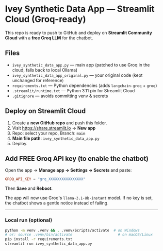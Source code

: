 # Ivey Synthetic Data App — Streamlit Cloud (Groq-ready)

This repo is ready to push to GitHub and deploy on **Streamlit Community Cloud** with a **free Groq LLM** for the chatbot.

## Files
- `ivey_synthetic_data_app.py` — main app (patched to use Groq in the cloud, falls back to local Ollama)
- `ivey_synthetic_data_app_original.py` — your original code (kept unchanged for reference)
- `requirements.txt` — Python dependencies (adds `langchain-groq` + `groq`)
- `.streamlit/runtime.txt` — Python 3.11 pin for Streamlit Cloud
- `.gitignore` — avoids committing venv & secrets

## Deploy on Streamlit Cloud
1. Create a **new GitHub repo** and push this folder.
2. Visit https://share.streamlit.io → **New app**
3. Repo: select your repo, Branch: `main`
4. **Main file path**: `ivey_synthetic_data_app.py`
5. Deploy.

## Add FREE Groq API key (to enable the chatbot)
Open the app → **Manage app → Settings → Secrets** and paste:
```toml
GROQ_API_KEY = "grq_XXXXXXXXXXXXXXXX"
```
Then **Save** and **Reboot**.

The app will now use Groq's `llama-3.1-8b-instant` model. If no key is set, the chatbot shows a gentle notice instead of failing.

---

### Local run (optional)
```bash
python -m venv .venv && . .venv/Scripts/activate  # on Windows
# or: source .venv/bin/activate                     # on macOS/Linux
pip install -r requirements.txt
streamlit run ivey_synthetic_data_app.py
```

